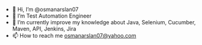 - 👋 Hi, I’m @osmanarslan07
- 👀 I’m Test Automation Engineer
- 🌱 I’m currently improve my knowledge about Java, Selenium, Cucumber, Maven, API, Jenkins, Jira
- 📫 How to reach me osmanarslan07@yahoo.com

<!---
osmanarslan07/osmanarslan07 is a ✨ special ✨ repository because its `README.md` (this file) appears on your GitHub profile.
You can click the Preview link to take a look at your changes.
--->
